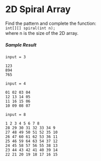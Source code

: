 # 2D Spiral Array
Find the pattern and complete the function:  
`int[][] spiral(int n);`  
where n is the size of the 2D array.  

##### Sample Result
`input = 3`  
```
123
894
765
```

`input = 4`
```
01 02 03 04
12 13 14 05
11 16 15 06
10 09 08 07
```

`input = 8`
```
1 2 3 4 5 6 7 8
28 29 30 31 32 33 34 9
27 48 49 50 51 52 35 10
26 47 60 61 62 53 36 11
25 46 59 64 63 54 37 12
24 45 58 57 56 55 38 13
23 44 43 42 41 40 39 14
22 21 20 19 18 17 16 15
```